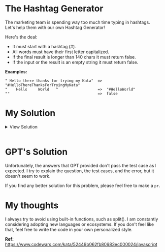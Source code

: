 # The Hashtag Generator

The marketing team is spending way too much time typing in hashtags.
Let's help them with our own Hashtag Generator!

Here's the deal:

- It must start with a hashtag (#).
- All words must have their first letter capitalized.
- If the final result is longer than 140 chars it must return false.
- If the input or the result is an empty string it must return false.

**Examples:**

```
" Hello there thanks for trying my Kata"  =>  "#HelloThereThanksForTryingMyKata"
"    Hello     World   "                  =>  "#HelloWorld"
""                                        =>  false
```

# My Solution

<details>
<summary>View Solution</summary>

```javascript
function hashtagGenerator(value = "") {
  if (value === "") return false;

  let result = "";
  let nextHeadIdx = 0;

  for (let i = 0; i < value.length; i++) {
    const element = value[i];
    if (element === " ") {
      nextHeadIdx = i + 1;
    } else {
      if (i === nextHeadIdx) {
        result += element.toUpperCase();
      } else {
        result += element;
      }
    }
  }

  if (result.length >= 140 || result === "") return false;
  return `#${result}`;
}
```

</details>
<br >

# GPT's Solution

Unfortunately, the answers that GPT provided don't pass the test case as I expected. I try to explain the question, the test cases, and the error, but it doesn't seem to work.

If you find any better solution for this problem, please feel free to make a `pr`.

# My thoughts

I always try to avoid using built-in functions, such as split(). I am constantly considering adopting new languages or ecosystems. If you don't feel like that, feel free to write the code in your own personalized style.

**Ref:**
https://www.codewars.com/kata/52449b062fb80683ec000024/javascript
